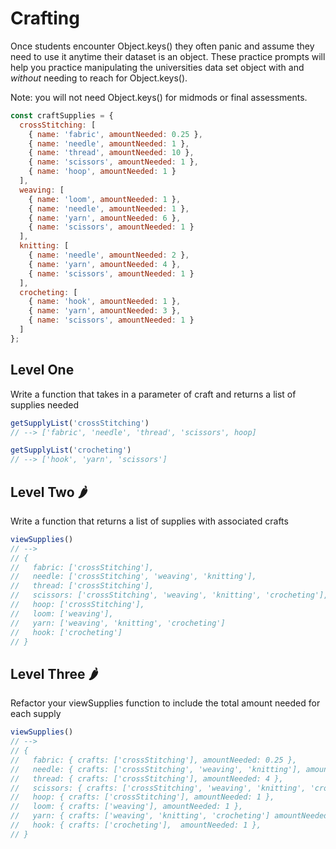 # Crafting

Once students encounter Object.keys() they often panic and assume they need to use it anytime their dataset is an object. These practice prompts will help you practice manipulating the universities data set object with and _without_ needing to reach for Object.keys().

Note: you will not need Object.keys() for midmods or final assessments.

```js
const craftSupplies = {
  crossStitching: [
    { name: 'fabric', amountNeeded: 0.25 }, 
    { name: 'needle', amountNeeded: 1 }, 
    { name: 'thread', amountNeeded: 10 }, 
    { name: 'scissors', amountNeeded: 1 },
    { name: 'hoop', amountNeeded: 1 }
  ],
  weaving: [
    { name: 'loom', amountNeeded: 1 }, 
    { name: 'needle', amountNeeded: 1 }, 
    { name: 'yarn', amountNeeded: 6 }, 
    { name: 'scissors', amountNeeded: 1 }
  ],
  knitting: [    
    { name: 'needle', amountNeeded: 2 }, 
    { name: 'yarn', amountNeeded: 4 }, 
    { name: 'scissors', amountNeeded: 1 }
  ],
  crocheting: [
    { name: 'hook', amountNeeded: 1 }, 
    { name: 'yarn', amountNeeded: 3 }, 
    { name: 'scissors', amountNeeded: 1 }
  ]
};
```

## Level One
Write a function that takes in a parameter of craft and returns a list of supplies needed


```js
getSupplyList('crossStitching') 
// --> ['fabric', 'needle', 'thread', 'scissors', hoop]

getSupplyList('crocheting') 
// --> ['hook', 'yarn', 'scissors']
```

## Level Two 🌶
Write a function that returns a list of supplies with associated crafts

```js
viewSupplies()  
// --> 
// {
//   fabric: ['crossStitching'],
//   needle: ['crossStitching', 'weaving', 'knitting'],
//   thread: ['crossStitching'],
//   scissors: ['crossStitching', 'weaving', 'knitting', 'crocheting'],
//   hoop: ['crossStitching'],
//   loom: ['weaving'],
//   yarn: ['weaving', 'knitting', 'crocheting']
//   hook: ['crocheting'] 
// }
````

## Level Three 🌶
Refactor your viewSupplies function to include the total amount needed for each supply


```js
viewSupplies() 
// --> 
// {
//   fabric: { crafts: ['crossStitching'], amountNeeded: 0.25 },
//   needle: { crafts: ['crossStitching', 'weaving', 'knitting'], amountNeeded: 0.25 },
//   thread: { crafts: ['crossStitching'], amountNeeded: 4 },
//   scissors: { crafts: ['crossStitching', 'weaving', 'knitting', 'crocheting'], amountNeeded: 4 },
//   hoop: { crafts: ['crossStitching'], amountNeeded: 1 },
//   loom: { crafts: ['weaving'], amountNeeded: 1 },
//   yarn: { crafts: ['weaving', 'knitting', 'crocheting'] amountNeeded: 13 },
//   hook: { crafts: ['crocheting'],  amountNeeded: 1 },
// }
```